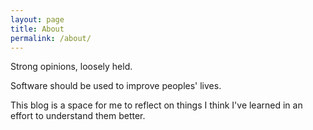 ```yaml
---
layout: page
title: About
permalink: /about/
---
```


Strong opinions, loosely held.

Software should be used to improve peoples' lives.

This blog is a space for me to reflect on things I think I've learned in an effort to understand them better.
